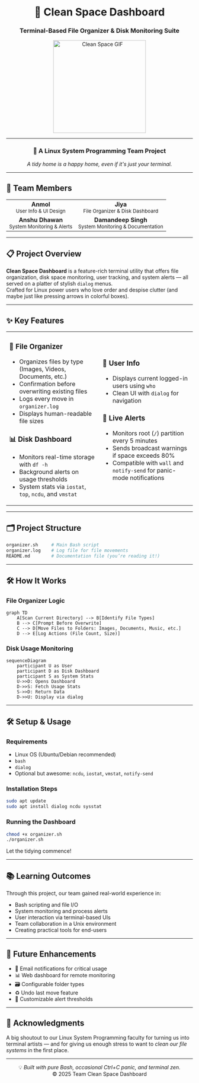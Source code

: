 <div align="center">

# 🧹 Clean Space Dashboard  
### Terminal-Based File Organizer & Disk Monitoring Suite  

<img src="https://media.giphy.com/media/v1.Y2lkPTc5MGI3NjExdzg4ZG1hOXpoZHF2dWFhaDhnM2kxMzA4b2E1YmVvbW0zYmhkMnBhYiZlcD12MV9naWZzX3NlYXJjaCZjdD1n/pL4l3G4NnWMys/giphy.gif" width="250" alt="Clean Space GIF">

---

### 🧠 A Linux System Programming Team Project  
*A tidy home is a happy home, even if it's just your terminal.*

</div>

---

## 👥 Team Members

<div align="center">
  
<table>
<tr>
<td align="center">
  <b>Anmol</b><br>
  <sub>User Info & UI Design</sub>
</td>
<td align="center">
  <b>Jiya</b><br>
  <sub>File Organizer & Disk Dashboard</sub>
</td>
</tr>
<tr>
<td align="center">
  <b>Anshu Dhawan</b><br>
  <sub>System Monitoring & Alerts</sub>
</td>
<td align="center">
  <b>Damandeep Singh</b><br>
  <sub>System Monitoring & Documentation</sub>
</td>
</tr>
</table>

</div>

---

## 📋 Project Overview

**Clean Space Dashboard** is a feature-rich terminal utility that offers file organization, disk space monitoring, user tracking, and system alerts — all served on a platter of stylish `dialog` menus.  
Crafted for Linux power users who love order and despise clutter (and maybe just like pressing arrows in colorful boxes).

---

## ✨ Key Features

<table>
<tr>
<td width="50%">

### 📁 **File Organizer**
- Organizes files by type (Images, Videos, Documents, etc.)
- Confirmation before overwriting existing files
- Logs every move in `organizer.log`
- Displays human-readable file sizes

### 📊 **Disk Dashboard**
- Monitors real-time storage with `df -h`
- Background alerts on usage thresholds
- System stats via `iostat`, `top`, `ncdu`, and `vmstat`

</td>
<td width="50%">

### 👥 **User Info**
- Displays current logged-in users using `who`
- Clean UI with `dialog` for navigation

### 🚨 **Live Alerts**
- Monitors root (`/`) partition every 5 minutes
- Sends broadcast warnings if space exceeds 80%
- Compatible with `wall` and `notify-send` for panic-mode notifications

</td>
</tr>
</table>

---

## 🗂️ Project Structure

```bash
organizer.sh     # Main Bash script
organizer.log    # Log file for file movements
README.md        # Documentation file (you’re reading it!)
```

---

## 🛠️ How It Works

### File Organizer Logic

```mermaid
graph TD
    A[Scan Current Directory] --> B[Identify File Types]
    B --> C[Prompt Before Overwrite]
    C --> D[Move Files to Folders: Images, Documents, Music, etc.]
    D --> E[Log Actions (File Count, Size)]

```

### Disk Usage Monitoring

```mermaid
sequenceDiagram
    participant U as User
    participant D as Disk Dashboard
    participant S as System Stats
    U->>D: Opens Dashboard
    D->>S: Fetch Usage Stats
    S->>D: Return Data
    D->>U: Display via dialog
```

---

## 🛠️ Setup & Usage

### Requirements

- Linux OS (Ubuntu/Debian recommended)
- `bash`
- `dialog`
- Optional but awesome: `ncdu`, `iostat`, `vmstat`, `notify-send`

### Installation Steps

```bash
sudo apt update
sudo apt install dialog ncdu sysstat
```

### Running the Dashboard

```bash
chmod +x organizer.sh
./organizer.sh
```

Let the tidying commence!

---

## 📚 Learning Outcomes

Through this project, our team gained real-world experience in:
- Bash scripting and file I/O
- System monitoring and process alerts
- User interaction via terminal-based UIs
- Team collaboration in a Unix environment
- Creating practical tools for end-users

---

## 🔮 Future Enhancements

- 📩 Email notifications for critical usage
- 📊 Web dashboard for remote monitoring
- 🗃️ Configurable folder types
- ♻️ Undo last move feature
- 🔔 Customizable alert thresholds

---

## 🤝 Acknowledgments

A big shoutout to our Linux System Programming faculty for turning us into terminal artists — and for giving us enough stress to want to *clean our file systems* in the first place.

---

<div align="center">
  
💡 *Built with pure Bash, occasional Ctrl+C panic, and terminal zen.*  
© 2025 Team Clean Space Dashboard  

</div>
